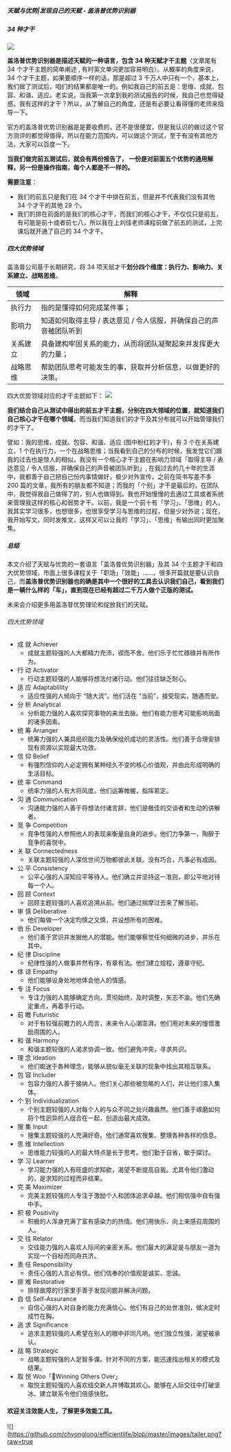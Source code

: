 ##### 天赋与优势|发现自己的天赋 - 盖洛普优势识别器

##### 34 种才干
![](images/2019-09-24-17-24-38.png)

**盖洛普优势识别器是描述天赋的一种语言，包含 34 种天赋才干主题**（文章尾有 34 个才干主题的简单阐述 , 有时英文单词更加容易明白）。从概率的角度来说，34 个才干主题，如果要顺序一样的话，那是超过 3 千万人中只有一个，基本上，我们做了测试后，咱们的结果都是唯一的。例如我自己的前五是：思维、成就、包容、和谐、适应。老实说，当我第一次拿到我的测试报告的时候，我自己也觉得疑惑，我有这样的才干？所以，从了解自己的角度，还是有必要让看得懂的老师来指导一下。

官方的盖洛普优势识别器是是要收费的，还不是很便宜，但是我认识的做过这个官方测评的都觉得值得，所以在能力范围内，可以做这个测试，至于有没有其他方法，大家可以百度一下。

**当我们做完前五测试后，就会有两份报告了， 一份是对前面五个优势的通用解释，另一份是操作指南，每个人都是不一样的。**

**需要注意**：
- 我们的前五只是我们在 34 个才干中排在前五，但是并不代表我们没有其他 34 个才干的其他 29 个。
- 我们的排在前面的是我们的核心才干，而我们的核心才干，不仅仅只是前五，有可能是前十或者前七八，所以我在上刘佳老师课程前做了前五的测试，上完课后就开通了自己的 34 个才干。


##### 四大优势领域
盖洛普公司基于长期研究，将 34 项天赋才干**划分四个维度：执行力、影响力、关系建立、战略思维**。


| 领域     | 解释                                                               |
| -------- | ------------------------------------------------------------------ |
| 执行力   | 指的是懂得如何完成某件事；                                         |
| 影响力   | 知道如何取得主导 / 表达意见 / 令人信服，并确保自己的声音被团队听到 |
| 关系建立 | 具备建构牢固关系的能力，从而将团队凝聚起来并发挥更大的力量；       |
| 战略思维 | 帮助团队思考可能发生的事，获取并分析信息，以做更好的决策。         |

四大优势领域对应的才干主题如下：
![](images/2019-09-24-19-45-45.png)

**我们结合自己从测试中得出的前五才干主题，分别在四大领域的位置，就知道我们自己核心才干在哪个领域**，而当我们知道我们的才干及其分布就可以开始管理我们的才干了。

譬如：我的思维、成就、包容、和谐、适应 (图中粉红的才干)，有 3 个在关系建立，1 个在执行力，一个在战略思维；当我看到自己的分布的时候，我发觉它们跟我的过去也是惊人的相似，我没有一个核心才干主题在影响力领域「取得主导 / 表达意见 / 令人信服，并确保自己的声音被团队听到」, 在我过去的几十年的生涯中，我都善于自己把自己份内事情做好，极少对外宣传，之前在简书写差不多 200 篇的文章，我所有的朋友都不知道；而我的「个别」才干是最后的，在团队中，我觉得我自己做得了的，别人也做得到。我也开始慢慢的去通过工具或者系统来管理我这样的核心和弱势才干。以前，我是一个前十有「学习」、「思维」的人，我其实学习很多，也想很多，也很享受学习与思维的过程，但是少对外说；现在，我开始写文，同时发推文，这样又可以让我的「学习」、「思维」有输出同时更加聚焦。


##### 总结
本文介绍了天赋与优势的一套语言「盖洛普优势识别器」及其 34 个主题才干和四大优势领域，市面上很多课程关于「职场」「效能」……，很多开篇就是要认识自己，而**盖洛普优势识别器也的确是其中一个很好的工具去认识我们自己，看到我们是一辆什么样的「车」，直到现在已经有超过二千万人做个正版的测试。**

未来会介绍更多用盖洛普优势理论和绽放我们的天赋。


###### 四大优势领域
- 成 就 Achiever
  - 成就主题较强的人大都精力充沛，锲而不舍。他们乐于忙忙碌碌并有所作为。
- 行 动 Activator
  - 行动主题较强的人能够将想法付诸行动。他们往往缺乏耐心。
- 适 应 Adaptablility
  - 适应性强的人倾向于 “随大流”。他们活在 “当前”，接受现实，随遇而安。
- 分 析 Analytical
  - 分析能力强的人喜欢探究事物的来龙去脉。他们有能力思考可能影响局面的诸多因素。 
- 统 筹 Arranger
  - 统筹力强的人兼具组织能力及确保组织成功的灵活性。他们善于合理安排现有资源以实现最大功效。
- 信 仰 Belief
  - 有强烈信仰的人必定拥有某种经久不变的核心价值观，并由此形成明确的生活目标。
- 统 率 Command
  - 统率力强的人有大将风度。他们运筹帷幄，指挥若定。
- 沟 通 Communication
  - 沟通能力强的人善于将想法付诸言辞，他们是极佳的交谈者和生动的讲解者。
- 竞 争 Competition
  - 竞争性强的人参照他人的表现来衡量自身的进步。他们力争第一，陶醉于竞争的喜悦中。
- 关 联 Connectedness
  - 关联主题较强的人深信世间万物都彼此关联。没有巧合，凡事必有成因。
- 公 平 Consistency
  - 公平心强的人深知应平等待人。他们确立并坚持这一准则，即公平地对待每一个人。
- 回 顾 Context
  - 回顾主题较强的人喜欢追溯从前。他们通过揣摩过去来了解当前。
- 审 慎 Deliberative
  - 他们每做一个决定均慎之又慎，并设想所有的困难。
- 伯 乐 Developer
  - 他们善于赏识并发掘他人的潜能。他们能够察觉任何细微的进步，并乐在其中。
- 纪 律 Discipline
  - 纪律性强的人做事井然有序，有章有法。他们建立规程，遵章守纪。
- 体 谅 Empathy
  - 他们能够设身处地地体会他人的情感。
- 专 注 Focus
  - 专注力强的人能够确定方向，贯彻始终，及时调整，矢志不渝。他们先确定重点，再着手行动。
- 前 瞻 Futuristic
  - 对于有较强前瞻力的人而言，未来令人心潮澎湃。他们用对未来的憧憬激励周围的人。
- 和 谐 Harmony
  - 和谐主题较强的人渴求协调一致。他们避免冲突，寻求共识。
- 理 念 Ideation
  - 他们痴迷于各种理念，能够从貌似毫无关联的现象中找出其相互联系。
- 包 容 Includer
  - 包容力强的人善于接纳人。他们关心那些被忽略的人们，并让他们溶入集体。
- 个 别 Individualization
  - 个别主题较强的人对每个人的与众不同之处兴趣盎然。他们善于琢磨如何将个性迥异的人组合在一起，创造出最大成效。
- 搜 集 Input
  - 搜集主题较强的人充满好奇。他们通常喜欢搜集、整理各种各样的信息。
- 思 维 Intellection
  - 思维能力较强的人的最大特点是长于思考。他们勤于自省，敏于探讨。
- 学 习 Learner
  - 学习能力强的人有旺盛的求知欲，渴望不断提高自我。尤其令他们激动的，是求知的过程而非结果。
- 完 美 Maximizer
  - 完美主题较强的人专注于激励个人和团体追求卓越。他们相信强中自有强中手。
- 积 极 Positivity
  - 积极的人浑身充满了富有感染力的热情。他们用快乐、向上来感召周围的人。
- 交 往 Relator
  - 交往能力强的人喜欢人际间的亲密关系。他们最大的满足是与朋友一道为实现一个目标而同舟共济。
- 责 任 Responsibility
  - 责任心强的人言必有信。他们信奉的价值观是诚实、忠诚。
- 排 难 Restorative
  - 排除故障的行家里手善于发现问题并解决问题。
- 自 信 Self-Assurance
  - 自信心强的人对自身的能力充满信心。他们有自己的处世准则，做决定时成竹在胸。
- 追 求 Significance
  - 追求主题较强的人希望在别人的眼中非同凡响。他们独立性强，渴望被承认。
- 战 略 Strategic
  - 战略主题较强的人足智多谋。针对不同的方案，能迅速找出相关的模式及结果。
- 取 悦 Woo「Winning Others Over」
  - 取悦主题较强的人喜欢结交新人并博取其欢心。能够在人际交往中打破坚冰、建立联系令他们倍感快慰。

#### 欢迎关注效能人生，了解更多效能工具。
![](https://github.com/chyonglong/efficientlife/blob/master/images/tailer.png?raw=true